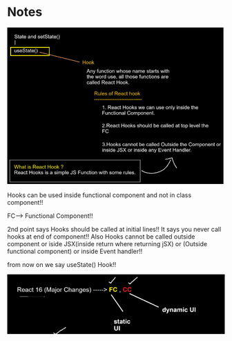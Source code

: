 # Notes

![img.png](img.png)

Hooks can be used inside functional component and not in class component!!

FC--> Functional Component!!

2nd point says Hooks should be called at initial lines!!
It says you never call hooks at end of component!! Also Hooks cannot be called outside 
component or iside JSX(inside return where returning jSX) or 
(Outside functional component) or inside Event handler!!

from now on we say useState() Hook!!

![img_1.png](img_1.png)

